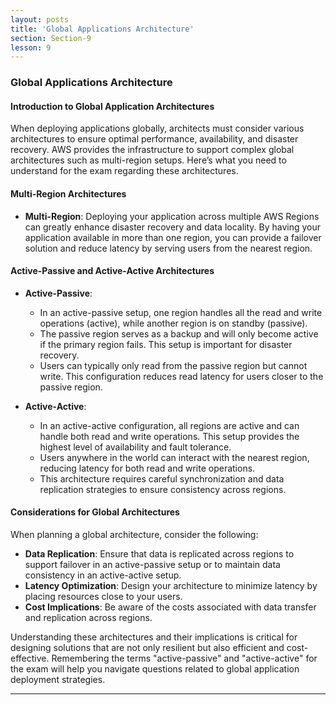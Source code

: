 ```yaml
---
layout: posts
title: 'Global Applications Architecture'
section: Section-9
lesson: 9
---
```


### Global Applications Architecture

#### Introduction to Global Application Architectures

When deploying applications globally, architects must consider various architectures to ensure optimal performance, availability, and disaster recovery. AWS provides the infrastructure to support complex global architectures such as multi-region setups. Here’s what you need to understand for the exam regarding these architectures.

<!-- pagebreak -->

#### Multi-Region Architectures

- **Multi-Region**: Deploying your application across multiple AWS Regions can greatly enhance disaster recovery and data locality. By having your application available in more than one region, you can provide a failover solution and reduce latency by serving users from the nearest region.

<!-- pagebreak -->

#### Active-Passive and Active-Active Architectures

- **Active-Passive**:

  - In an active-passive setup, one region handles all the read and write operations (active), while another region is on standby (passive).
  - The passive region serves as a backup and will only become active if the primary region fails. This setup is important for disaster recovery.
  - Users can typically only read from the passive region but cannot write. This configuration reduces read latency for users closer to the passive region.

- **Active-Active**:
  - In an active-active configuration, all regions are active and can handle both read and write operations. This setup provides the highest level of availability and fault tolerance.
  - Users anywhere in the world can interact with the nearest region, reducing latency for both read and write operations.
  - This architecture requires careful synchronization and data replication strategies to ensure consistency across regions.

<!-- pagebreak -->

#### Considerations for Global Architectures

When planning a global architecture, consider the following:

- **Data Replication**: Ensure that data is replicated across regions to support failover in an active-passive setup or to maintain data consistency in an active-active setup.
- **Latency Optimization**: Design your architecture to minimize latency by placing resources close to your users.
- **Cost Implications**: Be aware of the costs associated with data transfer and replication across regions.

Understanding these architectures and their implications is critical for designing solutions that are not only resilient but also efficient and cost-effective. Remembering the terms "active-passive" and "active-active" for the exam will help you navigate questions related to global application deployment strategies.

---
